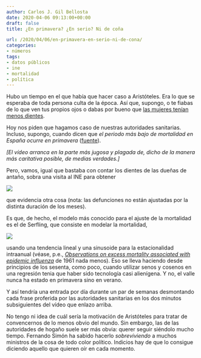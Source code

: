 ```yaml
---
author: Carlos J. Gil Bellosta
date: 2020-04-06 09:13:00+00:00
draft: false
title: ¿En primavera? ¿En serio? Ni de coña

url: /2020/04/06/en-primavera-en-serio-ni-de-cona/
categories:
- números
tags:
- datos públicos
- ine
- mortalidad
- política
---
```


Hubo un tiempo en el que había que hacer caso a Aristóteles. Era lo que se esperaba de toda persona culta de la época. Así que, supongo, o te fiabas de lo que ven tus propios ojos o dabas por bueno que [las mujeres tenían menos dientes](http://www.hugepatheticforce.org/blog/aristotle-on-womens-teeth.html).

Hoy nos piden que hagamos caso de nuestras autoridades sanitarias. Incluso, supongo, cuando dicen que _el periodo más bajo de mortalidad en España ocurre en primavera_ ([fuente](https://www.facebook.com/elpais/videos/1068098853546334/?t=1577)).

_[El vídeo arranca en la parte más jugosa y plagada de, dicho de la manera más caritativa posible, de medias verdades.]_

Pero, vamos, igual que bastaba con contar los dientes de las dueñas de antaño, sobra una visita al INE para obtener

![](/wp-uploads/2020/04/defunciones_por_mes.png#center)

que evidencia otra cosa (nota: las defunciones no están ajustadas por la distinta duración de los meses).

Es que, de hecho, el modelo más conocido para el ajuste de la mortalidad es el de Serfling, que consiste en modelar la mortalidad,

![](/wp-uploads/2020/04/serfling.png#center)

usando una tendencia lineal y una sinusoide para la estacionalidad intraanual (véase, p.e., _[Observations on excess mortality associated with epidemic influenza](https://jamanetwork.com/journals/jama/article-abstract/331197)_ de 1961 nada menos). Eso se lleva haciendo desde principios de los sesenta, como poco, cuando utilizar senos y cosenos en una regresión tenia que haber sido tecnología casi alienígena. Y no, el valle nunca ha estado en primavera sino en verano.

Y así tendría una entrada por día durante un par de semanas desmontando cada frase proferida por las autoridades sanitarias en los dos minutos subsiguientes del vídeo que enlazo arriba.

No tengo ni idea de cuál sería la motivación de Aristóteles para tratar de convencernos de lo menos obvio del mundo. Sin embargo, las de las autoridades de hogaño suele ser más obvia: querer seguir siéndolo mucho tiempo. Fernando Simón ha sabido hacerlo _sobreviviendo_ a muchos ministros de la cosa de todo color político. Indicios hay de que lo consigue diciendo aquello que quieren oír en cada momento.